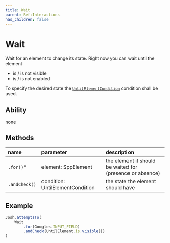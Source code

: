 ```yaml
---
title: Wait
parent: Ref:Interactions
has_children: false
---
```


# Wait

Wait for an element to change its state. Right now you can wait until the element
- is / is not visible
- is / is not enabled

To specify the desired state the [`UntilElementCondition`](../../conditions/UNTIL_ELEMENT_CONDITION.md) condition shall be used.

## Ability

none

## Methods

| name            | parameter                        | description                                               |
| :---            | :---                             | :---                                                      |
| `.for()`*      | element: SppElement              | the element it should be waited for (presence or absence) |
| `.andCheck()` | condition: UntilElementCondition | the state the element should have                         |

## Example

```typescript
Josh.attemptsTo(
    Wait
        .for(Googles.INPUT_FIELD)
        .andCheck(UntilElement.is.visible())
)
```